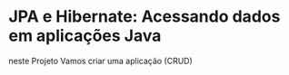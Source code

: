 # JPA e Hibernate: Acessando dados em aplicações Java
 neste Projeto Vamos criar uma aplicação (CRUD) 
